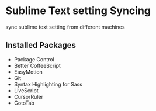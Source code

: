 # Sublime Text setting Syncing

sync sublime text setting from different machines

## Installed Packages

- Package Control
- Better CoffeeScript
- EasyMotion
- Git
- Syntax Highlighting for Sass
- LiveScript
- CursorRuler
- GotoTab
